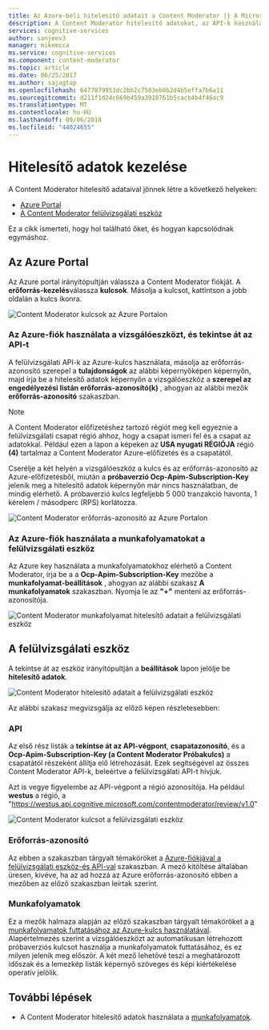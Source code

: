 ```yaml
---
title: Az Azure-beli hitelesítő adatait a Content Moderator |} A Microsoft Docs
description: A Content Moderator hitelesítő adatokat, az API-k használata kezelheti.
services: cognitive-services
author: sanjeev3
manager: mikemcca
ms.service: cognitive-services
ms.component: content-moderator
ms.topic: article
ms.date: 06/25/2017
ms.author: sajagtap
ms.openlocfilehash: 6477879953dc2bb2c7503eb0b2d4b5effa7b6a11
ms.sourcegitcommit: d211f1d24c669b459a3910761b5cacb4b4f46ac9
ms.translationtype: MT
ms.contentlocale: hu-HU
ms.lasthandoff: 09/06/2018
ms.locfileid: "44024655"
---
```

# <a name="manage-credentials"></a>Hitelesítő adatok kezelése

A Content Moderator hitelesítő adataival jönnek létre a következő helyeken:

- [Azure Portal](https://ms.portal.azure.com/#create/Microsoft.CognitiveServicesContentModerator)
- [A Content Moderator felülvizsgálati eszköz](http://contentmoderator.cognitive.microsoft.com/)

Ez a cikk ismerteti, hogy hol található őket, és hogyan kapcsolódnak egymáshoz.

## <a name="the-azure-portal"></a>Az Azure Portal

Az Azure portal irányítópultján válassza a Content Moderator fiókját. A **erőforrás-kezelés**válassza **kulcsok**. Másolja a kulcsot, kattintson a jobb oldalán a kulcs ikonra.

![Content Moderator kulcsok az Azure Portalon](images/credentials-azure-portal-keys.PNG)

### <a name="use-the-azure-account-with-the-review-tool-and-review-api"></a>Az Azure-fiók használata a vizsgálóeszközt, és tekintse át az API-t
A felülvizsgálati API-k az Azure-kulcs használata, másolja az erőforrás-azonosító szerepel a **tulajdonságok** az alábbi képernyőképen képernyőn, majd írja be a hitelesítő adatok képernyőn a vizsgálóeszköz a **szerepel az engedélyezési listán erőforrás-azonosító(k)** , ahogyan az alábbi mezők **erőforrás-azonosító** szakaszban. 

> [!NOTE]
> A Content Moderator előfizetéshez tartozó régiót meg kell egyeznie a felülvizsgálati csapat régió ahhoz, hogy a csapat ismeri fel és a csapat az adatokkal. Például ezen a lapon a képeken az **USA nyugati RÉGIÓJA** régió **(4)** tartalmaz a Content Moderator Azure-előfizetés és a csapatától.
>
> Cserélje a két helyén a vizsgálóeszköz a kulcs és az erőforrás-azonosító az Azure-előfizetésből, miután a **próbaverzió Ocp-Apim-Subscription-Key** jelenik meg a hitelesítő adatok képernyőn már nincs használatban, de mindig elérhető.
> A próbaverzió kulcs legfeljebb 5 000 tranzakció havonta, 1 kérelem / másodperc (RPS) korlátozza.

![Content Moderator erőforrás-azonosító az Azure Portalon](images/credentials-azure-portal-resourceid.PNG)

### <a name="use-the-azure-account-with-the-workflows-in-the-review-tool"></a>Az Azure-fiók használata a munkafolyamatokat a felülvizsgálati eszköz

Az Azure key használata a munkafolyamatokhoz elérhető a Content Moderator, írja be a a **Ocp-Apim-Subscription-Key** mezőbe a **munkafolyamat-beállítások** , ahogyan az alábbi szakasz  **A munkafolyamatok** szakaszban. Nyomja le az **"+"** menteni az erőforrás-azonosítója.

![Content Moderator munkafolyamat hitelesítő adatait a felülvizsgálati eszköz](images/credentials-workflow.PNG)

## <a name="the-review-tool"></a>A felülvizsgálati eszköz

A tekintse át az eszköz irányítópultján a **beállítások** lapon jelölje be **hitelesítő adatok**.

![Content Moderator hitelesítő adatait a felülvizsgálati eszköz](images/credentials-trial-resource-workflow.PNG)

Az alábbi szakasz megvizsgálja az előző képen részletesebben:

### <a name="api"></a>API

Az első rész listák a **tekintse át az API-végpont**, **csapatazonosító**, és a **Ocp-Apim-Subscription-Key (a Content Moderator Próbakulcs)** a csapatától részeként állítja elő létrehozását. Ezek segítségével az összes Content Moderator API-k, beleértve a felülvizsgálati API-t hívjuk.

Azt is vegye figyelembe az API-végpont a régió azonosítója. Ha például **westus** a régió, a "https://westus.api.cognitive.microsoft.com/contentmoderator/review/v1.0"

![Content Moderator kulcsot a felülvizsgálati eszköz](images/credentials-trialkey.PNG)

### <a name="resource-id"></a>Erőforrás-azonosító

Az ebben a szakaszban tárgyalt témaköröket a [Azure-fiókjával a felülvizsgálati eszköz-és API-val](credentials.md#how-to-use-your-azure-account-with-the-review-tool) szakaszban. A mező kitöltése általában üresen, kivéve, ha az ad hozzá az Azure erőforrás-azonosító ebben a mezőben az előző szakaszban leírtak szerint.

### <a name="workflows"></a>Munkafolyamatok

Ez a mezők halmaza alapján az előző szakaszban tárgyalt témaköröket a [a munkafolyamatok futtatásához az Azure-kulcs használatával](credentials.md#use-the-azure-account-with-the-workflows-in-the-review-tool). Alapértelmezés szerint a vizsgálóeszközt az automatikusan létrehozott próbaverziós kulcsot használja a munkafolyamatok futtatásához, és ez milyen jelenik meg először. A két mező lehetővé teszi a meghatározott időszak és a lemezkép listák képernyő szöveges és képi kiértékelése operatív jelölik.

## <a name="next-steps"></a>További lépések

* A Content Moderator hitelesítő adatok használata a [munkafolyamatok](workflows.md).

